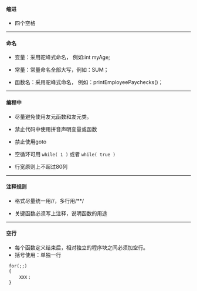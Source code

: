 #### 缩进
- 四个空格
***
#### 命名

- 变量：采用驼峰式命名， 例如:int myAge;

- 常量：常量命名全部大写，例如：SUM；

- 函数名：采用驼峰式命名， 例如：printEmployeePaychecks()；
***
#### 编程中
- 尽量避免使用友元函数和友元类。

- 禁止代码中使用拼音声明变量或函数

- 禁止使用goto

- 空循环可用 `while( 1 )` 或者 `while( true )`

- 行宽原则上不超过80列

***
####  注释规则
  - 格式尽量统一用//，多行用/**/

  - 关键函数必须写上注释，说明函数的用途

***
#### 空行
  - 每个函数定义结束后，相对独立的程序块之间必须加空行。
  - 括号使用：单独一行

   ```
    for(;;)
    {
    	XXX；
    }
   ```